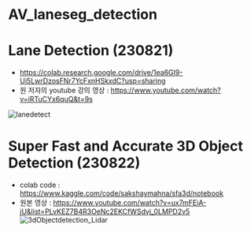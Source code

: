 # AV_laneseg_detection

# Lane Detection (230821)
- https://colab.research.google.com/drive/1ea6GI9-Ui5LwrDzosFNr7YcFxnHSkxdC?usp=sharing
- 원 저자의 youtube 강의 영상 : https://www.youtube.com/watch?v=iRTuCYx6quQ&t=9s

![lanedetect](https://github.com/iampro3/AV_laneseg_detection/assets/99852881/21163d19-2efb-414f-954b-a7568e013f5c)


# Super Fast and Accurate 3D Object Detection (230822)
- colab code : https://www.kaggle.com/code/sakshaymahna/sfa3d/notebook
- 원본 영상 : https://www.youtube.com/watch?v=ux7mFEiA-jU&list=PLvKEZ7B4R3OeNc2EKCfWSdvj_0LMPD2v5   
![3dObjectdetection_Lidar](https://github.com/iampro3/AV_laneseg_detection/assets/99852881/225f5d48-ef58-40b3-9eb5-f7c5b118ba22)

